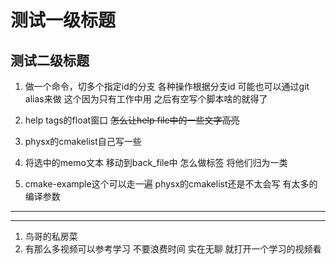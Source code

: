 # 测试一级标题
## 测试二级标题
1. 做一个命令，切多个指定id的分支 各种操作根据分支id
    可能也可以通过git alias来做
    这个因为只有工作中用 之后有空写个脚本啥的就得了

2. help tags的float窗口  ~~怎么让help file中的一些文字高亮~~

3. physx的cmakelist自己写一些

4. 将选中的memo文本 移动到back_file中 怎么做标签 将他们归为一类

5. cmake-example这个可以走一遍 physx的cmakelist还是不太会写 有太多的编译参数

-----------------------------------------------------------------------------
--- 
1. 鸟哥的私房菜
5. 有那么多视频可以参考学习 不要浪费时间 实在无聊 就打开一个学习的视频看
